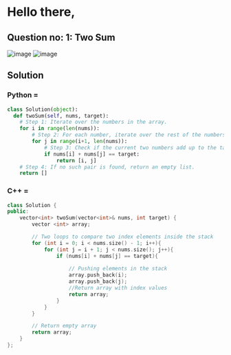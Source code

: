 # Hello there,

## Question no: 1: Two Sum

![image](https://github.com/user-attachments/assets/72e5126f-b5c5-4481-b4bd-ccc8f950a2d5)
![image](https://github.com/user-attachments/assets/f0925371-6213-4a79-9030-5e051e4a0c2b)

## Solution
### Python = 
```python
class Solution(object):
  def twoSum(self, nums, target):
    # Step 1: Iterate over the numbers in the array.
    for i in range(len(nums)):
        # Step 2: For each number, iterate over the rest of the numbers in the array.
        for j in range(i+1, len(nums)):
            # Step 3: Check if the current two numbers add up to the target.
            if nums[i] + nums[j] == target:
                return [i, j]
    # Step 4: If no such pair is found, return an empty list.
    return []
```
### C++ = 
```c++
class Solution {
public:
    vector<int> twoSum(vector<int>& nums, int target) {
        vector <int> array;

        // Two loops to compare two index elements inside the stack
        for (int i = 0; i < nums.size() - 1; i++){
            for (int j = i + 1; j < nums.size(); j++){
                if (nums[i] + nums[j] == target){
                    
                    // Pushing elements in the stack
                    array.push_back(i);
                    array.push_back(j);
                    //Return array with index values
                    return array;
                }
            }
        }

        // Return empty array
        return array;
    }
};
```

